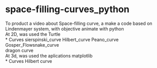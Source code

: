 # space-filling-curves_python

To product a video about Space-filling curve, a make a code based on  Lindenmayer system, with objective animate with python  
At 2D, was used the Turtle    
    * Curves 	sierspinski_curve 
        Hilbert_curve 	Peano_curve 
        Gosper_Flowsnake_curve 	
        dragon curve  
At 3d, was used the aplications matplotlib    
    * Curves
        Hilbert curve

